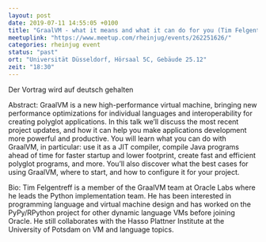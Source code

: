 ```yaml
---
layout: post
date: 2019-07-11 14:55:05 +0100
title: "GraalVM - what it means and what it can do for you (Tim Felgentreff) (deutsch)"
meetuplink: "https://www.meetup.com/rheinjug/events/262251626/"
categories: rheinjug event
status: "past"
ort: "Universität Düsseldorf, Hörsaal 5C, Gebäude 25.12"
zeit: "18:30"
---
```


Der Vortrag wird auf deutsch gehalten
 
Abstract:
GraalVM is a new high-performance virtual machine, bringing new performance optimizations for individual languages and interoperability for creating polyglot applications. In this talk we’ll discuss the most recent project updates, and how it can help you make applications development more powerful and productive. You will learn what you can do with GraalVM, in particular: use it as a JIT compiler, compile Java programs ahead of time for faster startup and lower footprint, create fast and efficient polyglot programs, and more. You’ll also discover what the best cases for using GraalVM, where to start, and how to configure it for your project.
 
Bio:
Tim Felgentreff is a member of the GraalVM team at Oracle Labs where he leads the Python implementation team. He has been interested in programming language and virtual machine design and has worked on the PyPy/RPython project for other dynamic language VMs before joining Oracle. He still collaborates with the Hasso Plattner Institute at the University of Potsdam on VM and language topics.
 
